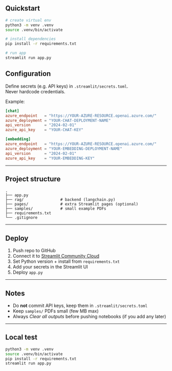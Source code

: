 ## Quickstart
```bash
# create virtual env
python3 -m venv .venv
source .venv/bin/activate

# install dependencies
pip install -r requirements.txt

# run app
streamlit run app.py
````

## Configuration

Define secrets (e.g. API keys) in `.streamlit/secrets.toml`.  
Never hardcode credentials.

Example:

```toml
[chat]
azure_endpoint   = "https://YOUR-AZURE-RESOURCE.openai.azure.com/"
azure_deployment = "YOUR-CHAT-DEPLOYMENT-NAME"
api_version      = "2024-02-01"
azure_api_key    = "YOUR-CHAT-KEY"

[embedding]
azure_endpoint   = "https://YOUR-AZURE-RESOURCE.openai.azure.com/"
azure_deployment = "YOUR-EMBEDDING-DEPLOYMENT-NAME"
api_version      = "2024-02-01"
azure_api_key    = "YOUR-EMBEDDING-KEY"
```

---

## Project structure

```
.
├── app.py
├── rag/                # backend (langchain.py)
├── pages/              # extra Streamlit pages (optional)
├── samples/            # small example PDFs
├── requirements.txt
└── .gitignore
```

---

## Deploy

1. Push repo to GitHub
2. Connect it to [Streamlit Community Cloud](https://streamlit.io/cloud)
3. Set Python version + install from `requirements.txt`
4. Add your secrets in the Streamlit UI
5. Deploy `app.py` 

---

## Notes

* Do **not** commit API keys, keep them in `.streamlit/secrets.toml`
* Keep `samples/` PDFs small (few MB max)
* Always *Clear all outputs* before pushing notebooks (if you add any later)

---

## Local test

```bash
python3 -m venv .venv
source .venv/bin/activate
pip install -r requirements.txt
streamlit run app.py
```

